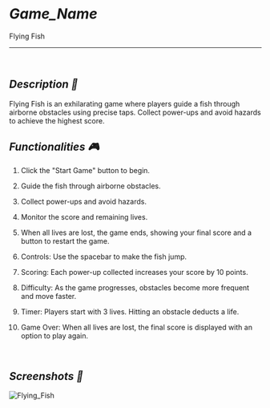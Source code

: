 # *Game_Name* 
Flying Fish

---

<br>

## *Description 📃*
Flying Fish is an exhilarating game where players guide a fish through airborne obstacles using precise taps. Collect power-ups and avoid hazards to achieve the highest score.

## *Functionalities 🎮*

1. Click the "Start Game" button to begin.
2. Guide the fish through airborne obstacles.
3. Collect power-ups and avoid hazards.
4. Monitor the score and remaining lives.
5. When all lives are lost, the game ends, showing your final score and a button to restart the game.

1. Controls: Use the spacebar to make the fish jump.
2. Scoring: Each power-up collected increases your score by 10 points.
3. Difficulty: As the game progresses, obstacles become more frequent and move faster.
4. Timer: Players start with 3 lives. Hitting an obstacle deducts a life.
5. Game Over: When all lives are lost, the final score is displayed with an option to play again.

<br>

## *Screenshots 📸*
![Flying_Fish](https://github.com/user-attachments/assets/5c9b2456-8929-4448-8b52-a35a68ab4a2c)
